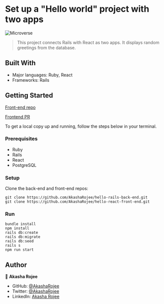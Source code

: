 # Set up a "Hello world" project with two apps

![Microverse](https://img.shields.io/badge/Microverse-blueviolet)

> This project connects Rails with React as two apps. It displays random greetings from the database.

## Built With

- Major languages: Ruby, React
- Frameworks: Rails

## Getting Started

[Front-end repo](https://github.com/AkashaRojee/hello-react-front-end)

[Frontend PR](https://github.com/AkashaRojee/hello-react-front-end/pull/1)

To get a local copy up and running, follow the steps below in your terminal.

### Prerequisites

- Ruby
- Rails
- React
- PostgreSQL

### Setup

Clone the back-end and front-end repos:

```
git clone https://github.com/AkashaRojee/hello-rails-back-end.git
git clone https://github.com/AkashaRojee/hello-react-front-end.git
```

### Run

```
bundle install
npm install
rails db:create
rails db:migrate
rails db:seed
rails s
npm run start
```

## Author

👤 **Akasha Rojee**

- GitHub: [@AkashaRojee](https://github.com/AkashaRojee)
- Twitter: [@AkashaRojee](https://twitter.com/AkashaRojee)
- LinkedIn: [Akasha Rojee](https://linkedin.com/in/AkashaRojee)
